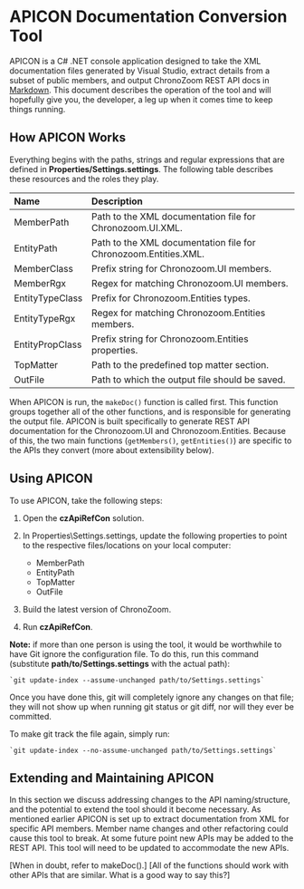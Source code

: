 # APICON Documentation Conversion Tool #

APICON is a C# .NET console application designed to take the XML documentation files generated by Visual Studio, extract details from a subset of public members, and output ChronoZoom REST API docs in [Markdown](http://daringfireball.net/projects/markdown/).  This document describes the operation of the tool and will hopefully give you, the developer, a leg up when it comes time to keep things running.

## How APICON Works ##

Everything begins with the paths, strings and regular expressions that are defined in **Properties/Settings.settings**. The following table describes these resources and the roles they play.

|Name|Description|
|:---|:----------|
|MemberPath|Path to the XML documentation file for Chronozoom.UI.XML.|
|EntityPath|Path to the XML documentation file for Chronozoom.Entities.XML.|
|MemberClass|Prefix string for Chronozoom.UI members.|
|MemberRgx|Regex for matching Chronozoom.UI members.|
|EntityTypeClass|Prefix for Chronozoom.Entities types.|
|EntityTypeRgx|Regex for matching Chronozoom.Entities members.|
|EntityPropClass|Prefix string for Chronozoom.Entities properties.|
|TopMatter|Path to the predefined top matter section.|
|OutFile|Path to which the output file should be saved.|

When APICON is run, the `makeDoc()` function is called first. This function groups together all of the other functions, and is responsible for generating the output file. APICON is built specifically to generate REST API documentation for the Chronozoom.UI and Chronozoom.Entities. Because of this, the two main functions (`getMembers()`, `getEntities()`) are specific to the APIs they convert (more about extensibility below).

## Using APICON ##

To use APICON, take the following steps:

1. Open the **czApiRefCon** solution.
2. In Properties\Settings.settings, update the following properties to point to the respective files/locations on your local computer:

    - MemberPath
    - EntityPath
    - TopMatter
    - OutFile

3. Build the latest version of ChronoZoom.
4. Run **czApiRefCon**.

**Note:** if more than one person is using the tool, it would be worthwhile to have Git ignore the configuration file. To do this, run this command (substitute **path/to/Settings.settings** with the actual path):

    `git update-index --assume-unchanged path/to/Settings.settings`

Once you have done this, git will completely ignore any changes on that file; they will not show up when running git status or git diff, nor will they ever be committed.

To make git track the file again, simply run:

    `git update-index --no-assume-unchanged path/to/Settings.settings`

## Extending and Maintaining APICON ##

In this section we discuss addressing changes to the API naming/structure, and the potential to extend the tool should it become necessary. As mentioned earlier APICON is set up to extract documentation from XML for specific API members. Member name changes and other refactoring could cause this tool to break. At some future point new APIs may be added to the REST API. This tool will need to be updated to accommodate the new APIs.

[When in doubt, refer to makeDoc().]
[All of the functions should work with other APIs that are similar. What is a good way to say this?]